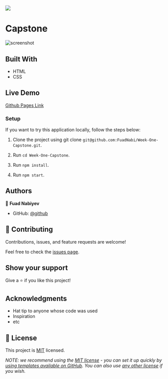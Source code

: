# ![](https://img.shields.io/badge/Microverse-blueviolet)

# Capstone
![screenshot](Screenshot.png)


## Built With

- HTML
- CSS


## Live Demo

[Github Pages Link](https://fuadnabi.github.io/Week-One-Capstone/)


### Setup
If you want to try this application locally, follow the steps below:

1. Clone the project using git clone `git@github.com:FuadNabi/Week-One-Capstone.git`.

2. Run `cd Week-One-Capstone`.

3. Run `npm install`.

4. Run `npm start`.



## Authors

👤 **Fuad Nabiyev**

- GitHub: [@github](https://github.com/FuadNabi)


## 🤝 Contributing

Contributions, issues, and feature requests are welcome!

Feel free to check the [issues page](https://github.com/FuadNabi/Week-One-Capstone/issues).

## Show your support

Give a ⭐️ if you like this project!


## Acknowledgments

- Hat tip to anyone whose code was used
- Inspiration
- etc

## 📝 License

This project is [MIT](https://github.com/FuadNabi/Week-One-Capstone/blob/main/LICENSE) licensed.

_NOTE: we recommend using the [MIT license](https://choosealicense.com/licenses/mit/) - you can set it up quickly by [using templates available on GitHub](https://docs.github.com/en/communities/setting-up-your-project-for-healthy-contributions/adding-a-license-to-a-repository). You can also use [any other license](https://choosealicense.com/licenses/) if you wish._